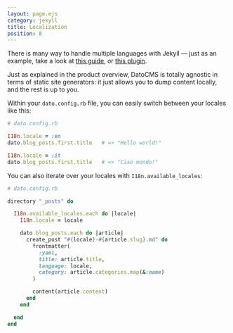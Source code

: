```yaml
---
layout: page.ejs
category: jekyll
title: Localization
position: 8
---
```


There is many way to handle multiple languages with Jekyll — just as an example, take a look at [this guide](https://www.sylvaindurand.org/making-jekyll-multilingual/), or [this plugin](https://github.com/vwochnik/jekyll-language-plugin). 

Just as explained in the product overview, DatoCMS is totally agnostic in terms of static site generators: it just allows you to dump content locally, and the rest is up to you.

Within your `dato.config.rb` file, you can easily switch between your locales like this:

```ruby
# dato.config.rb

I18n.locale = :en
dato.blog_posts.first.title   # => "Hello world!"

I18n.locale = :it
dato.blog_posts.first.title   # => "Ciao mondo!"
```

You can also iterate over your locales with `I18n.available_locales`:

```ruby
# dato.config.rb

directory "_posts" do

  I18n.available_locales.each do |locale|
    I18n.locale = locale

    dato.blog_posts.each do |article|
      create_post "#{locale}-#{article.slug}.md" do
        frontmatter(
          :yaml,
          title: article.title,
          language: locale,
          category: article.categories.map(&:name)
        )

        content(article.content)
      end
    end

  end
end
```
